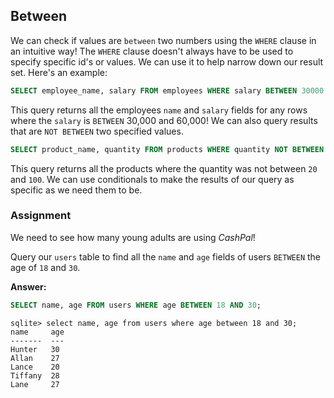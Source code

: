 ## Between

We can check if values are `between` two numbers using the `WHERE` clause in an
intuitive way! The `WHERE` clause doesn't always have to be used to specify
specific id's or values. We can use it to help narrow down our result set.
Here's an example:

```sql
SELECT employee_name, salary FROM employees WHERE salary BETWEEN 30000 AND 60000;
```

This query returns all the employees `name` and `salary` fields for any rows
where the `salary` is `BETWEEN` 30,000 and 60,000! We can also query results
that are `NOT BETWEEN` two specified values.

```sql
SELECT product_name, quantity FROM products WHERE quantity NOT BETWEEN 20 AND 100;
```

This query returns all the products where the quantity was not between `20` and
`100`. We can use conditionals to make the results of our query as specific as
we need them to be.

### Assignment

We need to see how many young adults are using <em>CashPal</em>!

Query our `users` table to find all the `name` and `age` fields of users
`BETWEEN` the age of `18` and `30`.

**Answer:**

```sql
SELECT name, age FROM users WHERE age BETWEEN 18 AND 30;
```

```
sqlite> select name, age from users where age between 18 and 30;
name     age
-------  ---
Hunter   30
Allan    27
Lance    20
Tiffany  28
Lane     27
```
